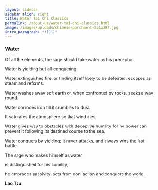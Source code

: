 ```yaml
---
layout: sidebar
sidebar_align: right
title: Water Tai Chi Classics
permalink: /about-us/water-tai-chi-classics.html
image: /images/uploads/chinese-parchment-551x297.jpg
intro_paragraph: "![]()"
---
```

### Water 

Of all the elements, the sage should take water as his preceptor. 

Water is yielding but all-conquering 

Water extinguishes fire, or finding itself likely to be defeated, escapes as steam and reforms. 

Water washes away soft earth or, when confronted by rocks, seeks a way round.

Water corrodes iron till it crumbles to dust. 

It saturates the atmosphere so that wind dies. 

Water gives way to obstacles with deceptive humility for no power can prevent it following its destined course to the sea. 

Water conquers by yielding; it never attacks, and always wins the last battle. 

The sage who makes himself as water 

is distinguished for his humility; 

he embraces passivity; acts from non-action and conquers the world. 

**Lao Tzu.**
